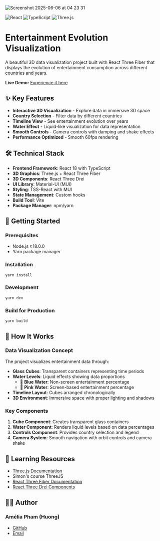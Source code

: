 ![Screenshot 2025-06-06 at 04 23 31](https://github.com/user-attachments/assets/383424ac-8728-4034-9ec6-9872c1216038)

![React](https://img.shields.io/badge/React-18.0-blue)
![TypeScript](https://img.shields.io/badge/TypeScript-4.9-blue)
![Three.js](https://img.shields.io/badge/Three.js-Latest-green)

# Entertainment Evolution Visualization
A beautiful 3D data visualization project built with React Three Fiber that displays the evolution of entertainment consumption across different countries and years.

**Live Demo:** [Experience it here](https://ap-data-visualisation.vercel.app/)

## ✨ Key Features
- **Interactive 3D Visualization** - Explore data in immersive 3D space
- **Country Selection** - Filter data by different countries
- **Timeline View** - See entertainment evolution over years
- **Water Effect** - Liquid-like visualization for data representation
- **Smooth Controls** - Camera controls with damping and shake effects
- **Performance Optimized** - Smooth 60fps rendering

## 🛠️ Technical Stack
- **Frontend Framework**: React 18 with TypeScript
- **3D Graphics**: Three.js + React Three Fiber
- **3D Components**: React Three Drei
- **UI Library**: Material-UI (MUI)
- **Styling**: TSS-React with MUI
- **State Management**: Custom hooks
- **Build Tool**: Vite
- **Package Manager**: npm/yarn

## 🚀 Getting Started

### Prerequisites
- Node.js ≥18.0.0
- Yarn package manager

### Installation  
`yarn install`

### Development  
`yarn dev`

### Build for Production  
`yarn build`

## 🎨 How It Works

### Data Visualization Concept

The project visualizes entertainment data through:

- **Glass Cubes**: Transparent containers representing time periods
- **Water Levels**: Liquid effects showing data proportions
  - 🔵 **Blue Water**: Non-screen entertainment percentage
  - 🩷 **Pink Water**: Screen-based entertainment percentage
- **Timeline Layout**: Cubes arranged chronologically
- **3D Environment**: Immersive space with proper lighting and shadows

### Key Components

1. **Cube Component**: Creates transparent glass containers
2. **Water Component**: Renders liquid levels based on data percentages
3. **Controls Component**: Provides country selection and legend
4. **Camera System**: Smooth navigation with orbit controls and camera shake

## 📖 Learning Resources
- [Three.js Documentation](https://threejs.org/docs/)
- Simon's course ThreeJS
- [React Three Fiber Documentation](https://r3f.docs.pmnd.rs/getting-started/introduction)
- [React Three Drei Components](https://github.com/pmndrs/drei)

## 👨‍💻 Author
### Amélia Pham (Huong)

- [GitHub](https://github.com/ameliapham)
- [Email](pham@ameliart.fr)
